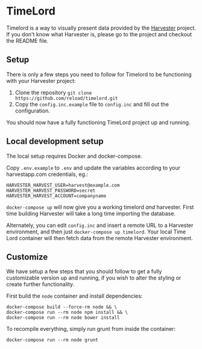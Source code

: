 # TimeLord

Timelord is a way to visually present data provided by the [Harvester](https://github.com/reload/harvester "Harvester") project. If you don't know what Harvester is, please go to the project and checkout the README file.

## Setup

There is only a few steps you need to follow for Timelord to be functioning with your Harvester project:

1. Clone the repository `git clone https://github.com/reload/timelord.git`
2. Copy the `config.inc.example` file to `config.inc` and fill out the configuration.

You should now have a fully functioning TimeLord project up and running.

## Local development setup

The local setup requires Docker and docker-compose.

Copy `.env.example` to `.env` and update the variables according to your harvestapp.com credentials, eg.:

```
HARVESTER_HARVEST_USER=harvest@example.com
HARVESTER_HARVEST_PASSWORD=secret
HARVESTER_HARVEST_ACCOUNT=companyname
```

`docker-compose up` will now give you a working timelord _and_ harvester. First time building Harvester will take a long time importing the database.

Alternately, you can edit `config.inc` and insert a remote URL to a Harvester environment, and then just `docker-compose up timelord`. Your local Time Lord container will then fetch data from the remote Harvester environment.

## Customize

We have setup a few steps that you should follow to get a fully customizable version up and running, if you wish to alter the styling or create further functionality.

First build the `node` container and install dependencies:

```
docker-compose build --force-rm node && \
docker-compose run --rm node npm install && \
docker-compose run --rm node bower install
```

To recompile everything, simply run grunt from inside the container:

```
docker-compose run --rm node grunt
```
